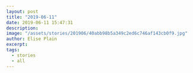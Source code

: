 ```yaml
---
layout: post
title: "2019-06-11"
date: 2019-06-11 15:47:31
description: 
image: "/assets/stories/201906/40abb98b5a349c2ed6c746af143cb0f9.jpg"
author: Elise Plain
excerpt: 
tags: 
  - stories
  - all
---
```



<p></p>
